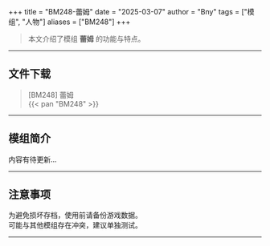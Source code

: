 +++
title = "BM248-蕾姆"
date = "2025-03-07"
author = "Bny"
tags = ["模组", "人物"]
aliases = ["BM248"]
+++

> 本文介绍了模组 **蕾姆** 的功能与特点。

---

## 文件下载

> [BM248] 蕾姆  
{{< pan "BM248" >}}  

---

## 模组简介

>  
内容有待更新...  

---

## 注意事项

>  
为避免损坏存档，使用前请备份游戏数据。  
可能与其他模组存在冲突，建议单独测试。  

---


